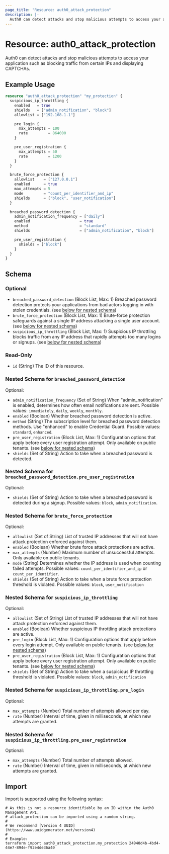 ```yaml
---
page_title: "Resource: auth0_attack_protection"
description: |-
  Auth0 can detect attacks and stop malicious attempts to access your application such as blocking traffic from certain IPs and displaying CAPTCHAs.
---
```


# Resource: auth0_attack_protection

Auth0 can detect attacks and stop malicious attempts to access your application such as blocking traffic from certain IPs and displaying CAPTCHAs.

## Example Usage

```terraform
resource "auth0_attack_protection" "my_protection" {
  suspicious_ip_throttling {
    enabled   = true
    shields   = ["admin_notification", "block"]
    allowlist = ["192.168.1.1"]

    pre_login {
      max_attempts = 100
      rate         = 864000
    }

    pre_user_registration {
      max_attempts = 50
      rate         = 1200
    }
  }

  brute_force_protection {
    allowlist    = ["127.0.0.1"]
    enabled      = true
    max_attempts = 5
    mode         = "count_per_identifier_and_ip"
    shields      = ["block", "user_notification"]
  }

  breached_password_detection {
    admin_notification_frequency = ["daily"]
    enabled                      = true
    method                       = "standard"
    shields                      = ["admin_notification", "block"]

    pre_user_registration {
      shields = ["block"]
    }
  }
}
```

<!-- schema generated by tfplugindocs -->
## Schema

### Optional

- `breached_password_detection` (Block List, Max: 1) Breached password detection protects your applications from bad actors logging in with stolen credentials. (see [below for nested schema](#nestedblock--breached_password_detection))
- `brute_force_protection` (Block List, Max: 1) Brute-force protection safeguards against a single IP address attacking a single user account. (see [below for nested schema](#nestedblock--brute_force_protection))
- `suspicious_ip_throttling` (Block List, Max: 1) Suspicious IP throttling blocks traffic from any IP address that rapidly attempts too many logins or signups. (see [below for nested schema](#nestedblock--suspicious_ip_throttling))

### Read-Only

- `id` (String) The ID of this resource.

<a id="nestedblock--breached_password_detection"></a>
### Nested Schema for `breached_password_detection`

Optional:

- `admin_notification_frequency` (Set of String) When "admin_notification" is enabled, determines how often email notifications are sent. Possible values: `immediately`, `daily`, `weekly`, `monthly`.
- `enabled` (Boolean) Whether breached password detection is active.
- `method` (String) The subscription level for breached password detection methods. Use "enhanced" to enable Credential Guard. Possible values: `standard`, `enhanced`.
- `pre_user_registration` (Block List, Max: 1) Configuration options that apply before every user registration attempt. Only available on public tenants. (see [below for nested schema](#nestedblock--breached_password_detection--pre_user_registration))
- `shields` (Set of String) Action to take when a breached password is detected.

<a id="nestedblock--breached_password_detection--pre_user_registration"></a>
### Nested Schema for `breached_password_detection.pre_user_registration`

Optional:

- `shields` (Set of String) Action to take when a breached password is detected during a signup. Possible values: `block`, `admin_notification`.



<a id="nestedblock--brute_force_protection"></a>
### Nested Schema for `brute_force_protection`

Optional:

- `allowlist` (Set of String) List of trusted IP addresses that will not have attack protection enforced against them.
- `enabled` (Boolean) Whether brute force attack protections are active.
- `max_attempts` (Number) Maximum number of unsuccessful attempts. Only available on public tenants.
- `mode` (String) Determines whether the IP address is used when counting failed attempts. Possible values: `count_per_identifier_and_ip` or `count_per_identifier`.
- `shields` (Set of String) Action to take when a brute force protection threshold is violated. Possible values: `block`, `user_notification`


<a id="nestedblock--suspicious_ip_throttling"></a>
### Nested Schema for `suspicious_ip_throttling`

Optional:

- `allowlist` (Set of String) List of trusted IP addresses that will not have attack protection enforced against them.
- `enabled` (Boolean) Whether suspicious IP throttling attack protections are active.
- `pre_login` (Block List, Max: 1) Configuration options that apply before every login attempt. Only available on public tenants. (see [below for nested schema](#nestedblock--suspicious_ip_throttling--pre_login))
- `pre_user_registration` (Block List, Max: 1) Configuration options that apply before every user registration attempt. Only available on public tenants. (see [below for nested schema](#nestedblock--suspicious_ip_throttling--pre_user_registration))
- `shields` (Set of String) Action to take when a suspicious IP throttling threshold is violated. Possible values: `block`, `admin_notification`

<a id="nestedblock--suspicious_ip_throttling--pre_login"></a>
### Nested Schema for `suspicious_ip_throttling.pre_login`

Optional:

- `max_attempts` (Number) Total number of attempts allowed per day.
- `rate` (Number) Interval of time, given in milliseconds, at which new attempts are granted.


<a id="nestedblock--suspicious_ip_throttling--pre_user_registration"></a>
### Nested Schema for `suspicious_ip_throttling.pre_user_registration`

Optional:

- `max_attempts` (Number) Total number of attempts allowed.
- `rate` (Number) Interval of time, given in milliseconds, at which new attempts are granted.

## Import

Import is supported using the following syntax:

```shell
# As this is not a resource identifiable by an ID within the Auth0 Management API,
# attack_protection can be imported using a random string.
#
# We recommend [Version 4 UUID](https://www.uuidgenerator.net/version4)
#
# Example:
terraform import auth0_attack_protection.my_protection 24940d4b-4bd4-44e7-894e-f92e4de36a40
```

